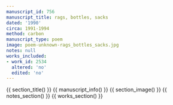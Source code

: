 ```yaml
---
manuscript_id: 756
manuscript_title: rags, bottles, sacks
dated: '1990'
circa: 1991-1994
method: carbon
manuscript_type: poem
image: poem-unknown-rags_bottles_sacks.jpg
notes: null
works_included:
- work_id: 2534
  altered: 'no'
  edited: 'no'
---
```


{{ section_title() }}
{{ manuscript_info() }}
{{ section_image() }}
{{ notes_section() }}
{{ works_section() }}
